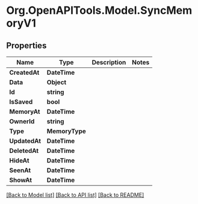 # Org.OpenAPITools.Model.SyncMemoryV1

## Properties

Name | Type | Description | Notes
------------ | ------------- | ------------- | -------------
**CreatedAt** | **DateTime** |  | 
**Data** | **Object** |  | 
**Id** | **string** |  | 
**IsSaved** | **bool** |  | 
**MemoryAt** | **DateTime** |  | 
**OwnerId** | **string** |  | 
**Type** | **MemoryType** |  | 
**UpdatedAt** | **DateTime** |  | 
**DeletedAt** | **DateTime** |  | 
**HideAt** | **DateTime** |  | 
**SeenAt** | **DateTime** |  | 
**ShowAt** | **DateTime** |  | 

[[Back to Model list]](../../README.md#documentation-for-models) [[Back to API list]](../../README.md#documentation-for-api-endpoints) [[Back to README]](../../README.md)

